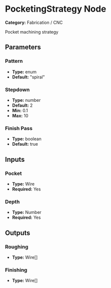 
# PocketingStrategy Node

**Category:** Fabrication / CNC

Pocket machining strategy

## Parameters


### Pattern
- **Type:** enum
- **Default:** "spiral"





### Stepdown
- **Type:** number
- **Default:** 2
- **Min:** 0.1
- **Max:** 10



### Finish Pass
- **Type:** boolean
- **Default:** true





## Inputs


### Pocket
- **Type:** Wire
- **Required:** Yes



### Depth
- **Type:** Number
- **Required:** Yes



## Outputs


### Roughing
- **Type:** Wire[]



### Finishing
- **Type:** Wire[]




